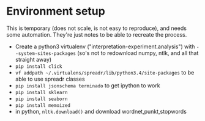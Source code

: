 # Environment setup

This is temporary (does not scale, is not easy to reproduce), and needs some automation. They're just notes to be able to recreate the process.

* Create a python3 virtualenv ("interpretation-experiment.analysis") with `--system-sites-packages` (so's not to redownload numpy, ntlk, and all that straight away)
* `pip install click`
* `vf addpath ~/.virtualens/spreadr/lib/python3.4/site-packages` to be able to use spreadr classes
* `pip install jsonschema terminado` to get ipython to work
* `pip install sklearn`
* `pip install seaborn`
* `pip install memoized`
* in python, `nltk.download()` and download wordnet,punkt,stopwords
